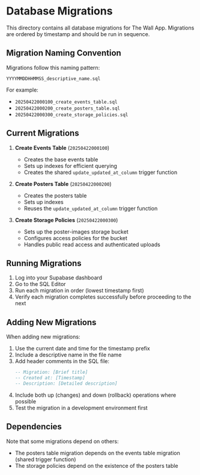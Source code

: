 # Database Migrations

This directory contains all database migrations for The Wall App. Migrations are ordered by timestamp and should be run in sequence.

## Migration Naming Convention

Migrations follow this naming pattern:
```
YYYYMMDDHHMMSS_descriptive_name.sql
```

For example:
- `20250422000100_create_events_table.sql`
- `20250422000200_create_posters_table.sql`
- `20250422000300_create_storage_policies.sql`

## Current Migrations

1. **Create Events Table** (`20250422000100`)
   - Creates the base events table
   - Sets up indexes for efficient querying
   - Creates the shared `update_updated_at_column` trigger function

2. **Create Posters Table** (`20250422000200`)
   - Creates the posters table
   - Sets up indexes
   - Reuses the `update_updated_at_column` trigger function

3. **Create Storage Policies** (`20250422000300`)
   - Sets up the poster-images storage bucket
   - Configures access policies for the bucket
   - Handles public read access and authenticated uploads

## Running Migrations

1. Log into your Supabase dashboard
2. Go to the SQL Editor
3. Run each migration in order (lowest timestamp first)
4. Verify each migration completes successfully before proceeding to the next

## Adding New Migrations

When adding new migrations:

1. Use the current date and time for the timestamp prefix
2. Include a descriptive name in the file name
3. Add header comments in the SQL file:
   ```sql
   -- Migration: [Brief title]
   -- Created at: [Timestamp]
   -- Description: [Detailed description]
   ```
4. Include both up (changes) and down (rollback) operations where possible
5. Test the migration in a development environment first

## Dependencies

Note that some migrations depend on others:
- The posters table migration depends on the events table migration (shared trigger function)
- The storage policies depend on the existence of the posters table 